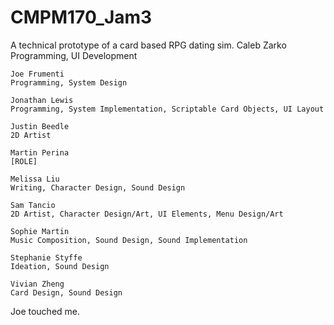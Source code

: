 # CMPM170_Jam3
A technical prototype of a card based RPG dating sim.
    Caleb Zarko                
    ​Programming, UI Development

    Joe Frumenti 
    Programming, System Design             

    Jonathan Lewis
    Programming, System Implementation, Scriptable Card Objects, UI Layout

    Justin Beedle            
    2D Artist

    Martin Perina            
    [ROLE]

    Melissa Liu
    Writing, Character Design, Sound Design

    Sam Tancio                   
    2D Artist, Character Design/Art, UI Elements, Menu Design/Art

    Sophie Martin             
    Music Composition, Sound Design, Sound Implementation

    Stephanie Styffe        
    Ideation, Sound Design

    Vivian Zheng
    Card Design, Sound Design
    
    
    
    
    
    
    
    
    
    
Joe touched me.
